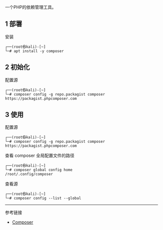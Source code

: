 一个PHP的依赖管理工具。

## 1 部署

安装

```shell
┌──(root㉿kali)-[~]
└─# apt install -y composer
```

## 2 初始化

配置源

```shell
┌──(root㉿kali)-[~]
└─# composer config -g repo.packagist composer https://packagist.phpcomposer.com
```

## 3 使用

配置源

```shell
┌──(root㉿kali)-[~]
└─# composer config -g repo.packagist composer https://packagist.phpcomposer.com
```

查看 composer 全局配置文件的路径

```shell
┌──(root㉿kali)-[~]
└─# composer global config home
/root/.config/composer
```

查看源

```shell
┌──(root㉿kali)-[~]
└─# composer config --list --global
```

---

参考链接

- [Composer](https://github.com/composer/composer)
